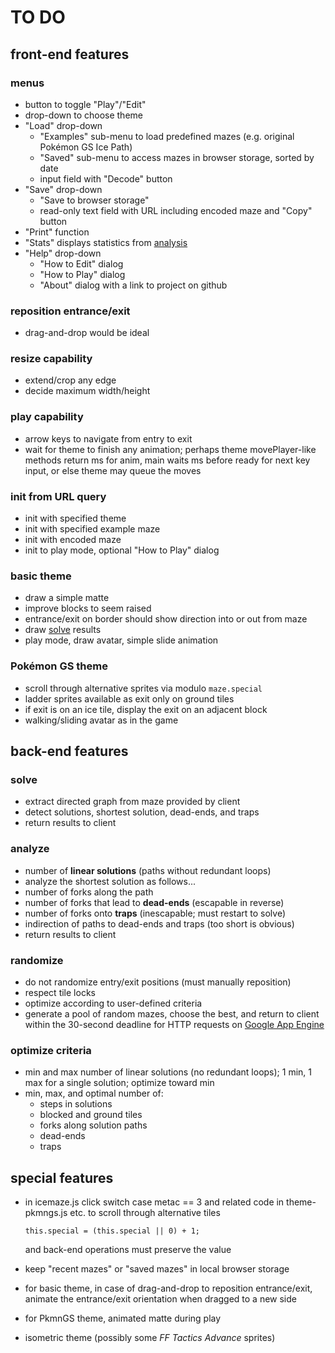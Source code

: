 TO DO
=====

front-end features
------------------

### menus
  * button to toggle "Play"/"Edit"
  * drop-down to choose theme
  * "Load" drop-down
    * "Examples" sub-menu to load predefined mazes
      (e.g. original Pokémon GS Ice Path)
    * "Saved" sub-menu to access mazes in browser storage, sorted by date
    * input field with "Decode" button
  * "Save" drop-down
    * "Save to browser storage"
    * read-only text field with URL including encoded maze and "Copy" button
  * "Print" function
  * "Stats" displays statistics from [analysis](#analyze)
  * "Help" drop-down
    * "How to Edit" dialog
    * "How to Play" dialog
    * "About" dialog with a link to project on github

### reposition entrance/exit
  * drag-and-drop would be ideal

### resize capability
  * extend/crop any edge
  * decide maximum width/height

### play capability
  * arrow keys to navigate from entry to exit
  * wait for theme to finish any animation;
    perhaps theme movePlayer-like methods return ms for anim,
    main waits ms before ready for next key input,
    or else theme may queue the moves

### init from URL query
  * init with specified theme
  * init with specified example maze
  * init with encoded maze
  * init to play mode, optional "How to Play" dialog

### basic theme
  * draw a simple matte
  * improve blocks to seem raised
  * entrance/exit on border should show direction into or out from maze
  * draw [solve](#solve) results
  * play mode, draw avatar, simple slide animation

### Pokémon GS theme
  * scroll through alternative sprites via modulo `maze.special`
  * ladder sprites available as exit only on ground tiles
  * if exit is on an ice tile, display the exit on an adjacent block
  * walking/sliding avatar as in the game


back-end features
-----------------

### <a id="solve"></a>solve
  * extract directed graph from maze provided by client
  * detect solutions, shortest solution, dead-ends, and traps
  * return results to client

### <a id="analyze"></a>analyze
  * number of **linear solutions** (paths without redundant loops)
  * analyze the shortest solution as follows...
  * number of forks along the path
  * number of forks that lead to **dead-ends** (escapable in reverse)
  * number of forks onto **traps** (inescapable; must restart to solve)
  * indirection of paths to dead-ends and traps (too short is obvious)
  * return results to client

### randomize
  * do not randomize entry/exit positions (must manually reposition)
  * respect tile locks
  * optimize according to user-defined criteria
  * generate a pool of random mazes, choose the best, and return to client
    within the 30-second deadline for HTTP requests on
    [Google App Engine](https://developers.google.com/appengine/)

### optimize criteria
  * min and max number of linear solutions (no redundant loops);
    1 min, 1 max for a single solution; optimize toward min
  * min, max, and optimal number of:
    * steps in solutions
    * blocked and ground tiles
    * forks along solution paths
    * dead-ends
    * traps


special features
----------------

* in icemaze.js click switch case metac == 3
  and related code in theme-pkmngs.js etc.
  to scroll through alternative tiles

  `this.special = (this.special || 0) + 1;`

  and back-end operations must preserve the value

* keep "recent mazes" or "saved mazes" in local browser storage

* for basic theme, in case of drag-and-drop to reposition entrance/exit,
  animate the entrance/exit orientation when dragged to a new side

* for PkmnGS theme, animated matte during play

* isometric theme (possibly some _FF Tactics Advance_ sprites)
